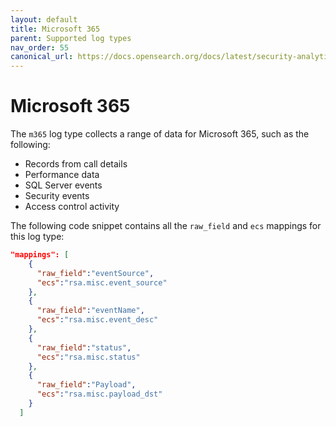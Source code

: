 ```yaml
---
layout: default
title: Microsoft 365
parent: Supported log types
nav_order: 55
canonical_url: https://docs.opensearch.org/docs/latest/security-analytics/log-types-reference/m365/
---
```


# Microsoft 365

The `m365` log type collects a range of data for Microsoft 365, such as the following: 

- Records from call details
- Performance data
- SQL Server events 
- Security events
- Access control activity

The following code snippet contains all the `raw_field` and `ecs` mappings for this log type:

```json
"mappings": [
    {
      "raw_field":"eventSource",
      "ecs":"rsa.misc.event_source"
    },
    {
      "raw_field":"eventName",
      "ecs":"rsa.misc.event_desc"
    },
    {
      "raw_field":"status",
      "ecs":"rsa.misc.status"
    },
    {
      "raw_field":"Payload",
      "ecs":"rsa.misc.payload_dst"
    }
  ]
```